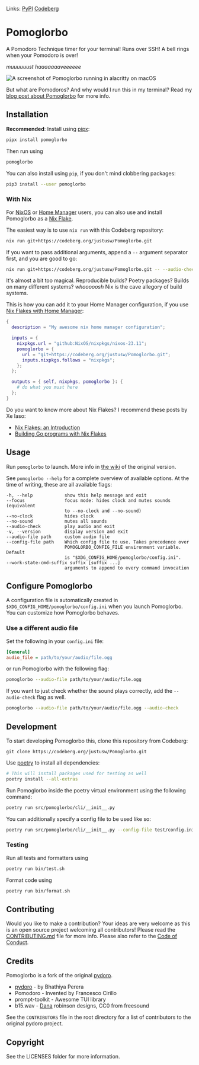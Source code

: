 <!--
SPDX-FileCopyrightText: 2023 Justus Perlwitz
SPDX-FileCopyrightText: 2024 Justus Perlwitz
SPDX-FileCopyrightText: 2021-2023 Bhatihya Perera

SPDX-License-Identifier: MIT
-->

Links: [PyPI](https://pypi.org/project/pomoglorbo/) [Codeberg](https://codeberg.org/justusw/Pomoglorbo)

# Pomoglorbo

A Pomodoro Technique timer for your terminal! Runs over SSH! A bell rings
when your Pomodoro is over!

_muuuuuust haaaaaaaveeeeee_

![A screenshot of Pomoglorbo running in alacritty on
macOS](docs/pomoglorbo.png)

But what are Pomodoros? And why would I run this in my terminal? Read my [blog
post about
Pomoglorbo](https://www.justus.pw/posts/2024-06-18-try-pomoglorbo.html) for
more info.

## Installation

__Recommended__: Install using
[pipx](https://pipx.pypa.io/stable/#install-pipx):

```bash
pipx install pomoglorbo
```

Then run using

```bash
pomoglorbo
```

You can also install using `pip`, if you don't mind clobbering packages:

```bash
pip3 install --user pomoglorbo
```

### With Nix

For [NixOS](https://nixos.org/) or [Home
Manager](https://nix-community.github.io/home-manager/) users, you can also
use and install Pomoglorbo as a [Nix Flake](https://hydra.nixos.org/build/263397466/download/1/manual/command-ref/new-cli/nix3-flake.html#description).

The easiest way is to use `nix run` with this Codeberg repository:

```bash
nix run git+https://codeberg.org/justusw/Pomoglorbo.git
```

If you want to pass additional arguments, append a `--` argument separator
first, and you are good to go:

```bash
nix run git+https://codeberg.org/justusw/Pomoglorbo.git -- --audio-check
```

It's almost a bit too magical. Reproducible builds? Poetry packages? Builds on
many different systems? _whooooosh_ Nix is the cave allegory of build systems.

This is how you can add it to your Home Manager configuration, if you use [Nix
Flakes with Home
Manager](https://nix-community.github.io/home-manager/index.xhtml#ch-usage):

```nix
{
  description = "My awesome nix home manager configuration";

  inputs = {
    nixpkgs.url = "github:NixOS/nixpkgs/nixos-23.11";
    pomoglorbo = {
      url = "git+https://codeberg.org/justusw/Pomoglorbo.git";
      inputs.nixpkgs.follows = "nixpkgs";
    };
  };

  outputs = { self, nixpkgs, pomoglorbo }: {
    # do what you must here
  };
}
```

Do you want to know more about Nix Flakes? I recommend these posts by Xe Iaso:

- [Nix Flakes: an
Introduction](https://xeiaso.net/blog/nix-flakes-1-2022-02-21/)
- [Building Go programs with Nix
Flakes](https://xeiaso.net/blog/nix-flakes-go-programs/)

## Usage

Run `pomoglorbo` to launch. More info in [the
wiki](https://github.com/JaDogg/pydoro/wiki) of the original version.

See `pomoglorbo --help` for a complete overview of available options. At the
time of writing, these are all available flags:

<!--
poetry run src/pomoglorbo/cli/__init__.py --help | sed -e '1,/options:/d' -e 's/^  //'
-->

```
-h, --help            show this help message and exit
--focus               focus mode: hides clock and mutes sounds (equivalent
                      to --no-clock and --no-sound)
--no-clock            hides clock
--no-sound            mutes all sounds
--audio-check         play audio and exit
-v, --version         display version and exit
--audio-file path     custom audio file
--config-file path    Which config file to use. Takes precedence over
                      POMOGLORBO_CONFIG_FILE environment variable. Default
                      is "$XDG_CONFIG_HOME/pomoglorbo/config.ini".
--work-state-cmd-suffix suffix [suffix ...]
                      arguments to append to every command invocation
```

## Configure Pomoglorbo

A configuration file is automatically created in
`$XDG_CONFIG_HOME/pomoglorbo/config.ini` when you launch Pomoglorbo. You can
customize how Pomoglorbo behaves.

### Use a different audio file

Set the following in your `config.ini` file:

```ini
[General]
audio_file = path/to/your/audio/file.ogg
```

or run Pomoglorbo with the following flag:

```bash
pomoglorbo --audio-file path/to/your/audio/file.ogg
```

If you want to just check whether the sound plays correctly, add the
`--audio-check` flag as well.

```bash
pomoglorbo --audio-file path/to/your/audio/file.ogg --audio-check
```

## Development

To start developing Pomoglorbo this, clone this repository from Codeberg:

```
git clone https://codeberg.org/justusw/Pomoglorbo.git
```

Use [poetry](https://python-poetry.org/docs/#installation) to install all
dependencies:

```bash
# This will install packages used for testing as well
poetry install --all-extras
```

Run Pomoglorbo inside the poetry virtual environment using the following command:

```bash
poetry run src/pomoglorbo/cli/__init__.py
```

You can additionally specify a config file to be used like so:

```bash
poetry run src/pomoglorbo/cli/__init__.py --config-file test/config.ini
```

### Testing

Run all tests and formatters using

```bash
poetry run bin/test.sh
```

Format code using

```bash
poetry run bin/format.sh
```

## Contributing

Would you like to make a contribution? Your ideas are very welcome as this is
an open source project welcoming all contributors! Please read the
[CONTRIBUTING.md](CONTRIBUTING.md) file for more info. Please also refer to the
[Code of Conduct](CODE_OF_CONDUCT.md).

## Credits

Pomoglorbo is a fork of the original
[pydoro](https://github.com/JaDogg/pydoro).

- [pydoro](https://github.com/JaDogg/pydoro) - by Bhathiya Perera
- Pomodoro - Invented by Francesco Cirillo
- prompt-toolkit - Awesome TUI library
- b15.wav - [Dana](https://freesound.org/s/377639/) robinson designs,
  CC0 from freesound

See the `CONTRIBUTORS` file in the root directory for a list of contributors to
the original pydoro project.

## Copyright

See the LICENSES folder for more information.
